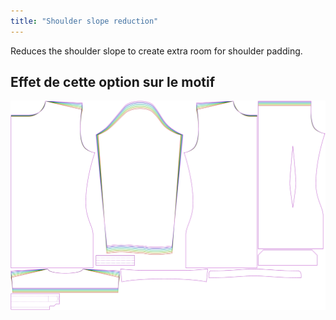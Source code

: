 ```yaml
---
title: "Shoulder slope reduction"
---
```


Reduces the shoulder slope to create extra room for shoulder padding.

## Effet de cette option sur le motif

![This image shows the effect of this option by superimposing several variants that have a different value for this option](simon_shoulderslopereduction_sample.svg "Effect of this option on the pattern")
